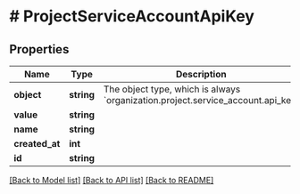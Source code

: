 # # ProjectServiceAccountApiKey

## Properties

Name | Type | Description | Notes
------------ | ------------- | ------------- | -------------
**object** | **string** | The object type, which is always &#x60;organization.project.service_account.api_key&#x60; |
**value** | **string** |  |
**name** | **string** |  |
**created_at** | **int** |  |
**id** | **string** |  |

[[Back to Model list]](../../README.md#models) [[Back to API list]](../../README.md#endpoints) [[Back to README]](../../README.md)
